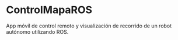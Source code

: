 # ControlMapaROS
App móvil de control remoto y visualización de recorrido de un robot autónomo utilizando ROS.
